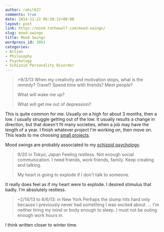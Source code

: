 ```yaml
---
author: rahil627
comments: true
date: 2014-11-22 06:50:12+00:00
layout: post
link: https://mind.rathewolf.com/mood-swings/
slug: mood-swings
title: Mood Swings
wordpress_id: 3051
categories:
- Action
- Philosophy
- Psychology
- Schizoid Personality Disorder
---
```


<blockquote>>9/3/13
When my creativity and motivation stops, what is the remedy? Travel? Spend time with friends? Meet people?

What will wake me up?

What will get me out of depression?</blockquote>



This is quite common for me. Usually on a high for about 3 months, then a low. I usually struggle getting out of the low. It usually results a change in direction, but that doesn't fit many societies, when a job may have the length of a year. I finish whatever project I'm working on, then move on. This leads to me choosing [small projects](https://mind.rathewolf.com/constant-art-ethics).

Mood swings are probably associated to my [schizoid psychology](https://mind.rathewolf.com/the-life-of-a-nomadic-schizoid).



<blockquote>9/20 in Tokyo, Japan
Feeling restless. Not enough social communication. I need friends, work friends, family. Keep creating and talking.

My heart is going to explode if I don't talk to someone.</blockquote>



It really does feel as if my heart were to explode. I desired stimulus that badly. I'm absolutely restless.



<blockquote>~2/14/13 to 8/6/13: in New York
Perhaps the slump hits hard only because I previously never had something I was excited about.
...
I'm neither tiring my mind or body enough to sleep. I must not be outing enough work hours in.</blockquote>



I think written closer to winter time.

